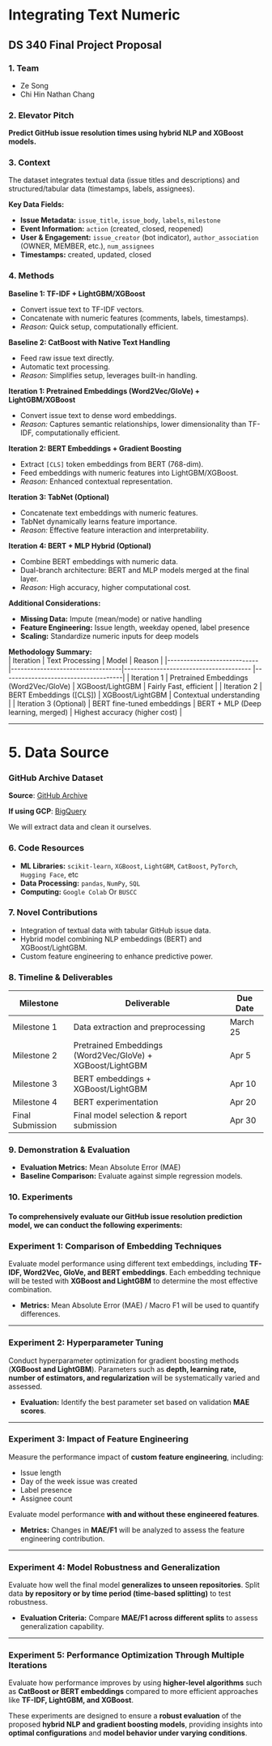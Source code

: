 # Integrating Text Numeric  
## DS 340 Final Project Proposal  

### 1. Team  
- Ze Song  
- Chi Hin Nathan Chang  

### 2. Elevator Pitch  
**Predict GitHub issue resolution times using hybrid NLP and XGBoost models.**

### 3. Context  
The dataset integrates textual data (issue titles and descriptions) and structured/tabular data (timestamps, labels, assignees).

**Key Data Fields:**  
- **Issue Metadata:** `issue_title`, `issue_body`, `labels`, `milestone`  
- **Event Information:** `action` (created, closed, reopened)  
- **User & Engagement:** `issue_creator` (bot indicator), `author_association` (OWNER, MEMBER, etc.), `num_assignees`  
- **Timestamps:** created, updated, closed  

### 4. Methods  

**Baseline 1: TF-IDF + LightGBM/XGBoost**  
- Convert issue text to TF-IDF vectors.  
- Concatenate with numeric features (comments, labels, timestamps).  
- *Reason:* Quick setup, computationally efficient.  

**Baseline 2: CatBoost with Native Text Handling**  
- Feed raw issue text directly.  
- Automatic text processing.  
- *Reason:* Simplifies setup, leverages built-in handling.  

**Iteration 1: Pretrained Embeddings (Word2Vec/GloVe) + LightGBM/XGBoost**  
- Convert issue text to dense word embeddings.
- *Reason:* Captures semantic relationships, lower dimensionality than TF-IDF, computationally efficient. 

**Iteration 2: BERT Embeddings + Gradient Boosting**  
- Extract `[CLS]` token embeddings from BERT (768-dim).  
- Feed embeddings with numeric features into LightGBM/XGBoost.  
- *Reason:* Enhanced contextual representation.  

**Iteration 3: TabNet (Optional)**  
- Concatenate text embeddings with numeric features.  
- TabNet dynamically learns feature importance.  
- *Reason:* Effective feature interaction and interpretability.  

**Iteration 4: BERT + MLP Hybrid (Optional)**  
- Combine BERT embeddings with numeric data.  
- Dual-branch architecture: BERT and MLP models merged at the final layer.  
- *Reason:* High accuracy, higher computational cost.  

**Additional Considerations:**  
- **Missing Data:** Impute (mean/mode) or native handling  
- **Feature Engineering:** Issue length, weekday opened, label presence  
- **Scaling:** Standardize numeric inputs for deep models  

**Methodology Summary:**  
| Iteration                  | Text Processing                  | Model                                 | Reason                                     |
|----------------------------|----------------------------------|--------------------------------------- |-------------------------------------|
| Iteration 1                | Pretrained Embeddings (Word2Vec/GloVe)                           | XGBoost/LightGBM                      | Fairly Fast, efficient                     |
| Iteration 2                | BERT Embeddings ([CLS])          | XGBoost/LightGBM                      | Contextual understanding            |
| Iteration 3 (Optional)     | BERT fine-tuned embeddings       | BERT + MLP (Deep learning, merged)    | Highest accuracy (higher cost)      |

---

# 5. Data Source

### **GitHub Archive Dataset**  
**Source**: [GitHub Archive](https://www.gharchive.org/)

**If using GCP**: [BigQuery](https://console.cloud.google.com/bigquery?project=githubarchive&page=project/)

We will extract data and clean it ourselves.

### 6. Code Resources  
- **ML Libraries:** `scikit-learn`, `XGBoost`, `LightGBM`, `CatBoost`, `PyTorch`, `Hugging Face`, etc 
- **Data Processing:** `pandas`, `NumPy`, `SQL`  
- **Computing:** `Google Colab` Or `BUSCC`

### 7. Novel Contributions  
- Integration of textual data with tabular GitHub issue data.  
- Hybrid model combining NLP embeddings (BERT) and XGBoost/LightGBM.  
- Custom feature engineering to enhance predictive power.   

### 8. Timeline & Deliverables  
| Milestone         | Deliverable                                            | Due Date        |
|-------------------|--------------------------------------------------------|------------------|
| Milestone 1       | Data extraction and preprocessing                      | March 25           |
| Milestone 2       | Pretrained Embeddings (Word2Vec/GloVe) + XGBoost/LightGBM                               | Apr 5                               |
| Milestone 3       | BERT embeddings + XGBoost/LightGBM                      | Apr 10                               |
| Milestone 4       | BERT experimentation                                  | Apr 20                               |
| Final Submission  | Final model selection & report submission               | Apr 30                               |

### 9. Demonstration & Evaluation  
- **Evaluation Metrics:** Mean Absolute Error (MAE)  
- **Baseline Comparison:** Evaluate against simple regression models. 

### 10. Experiments
#### To comprehensively evaluate our GitHub issue resolution prediction model, we can conduct the following experiments:

### Experiment 1: Comparison of Embedding Techniques

Evaluate model performance using different text embeddings, including **TF-IDF, Word2Vec, GloVe, and BERT embeddings**. Each embedding technique will be tested with **XGBoost and LightGBM** to determine the most effective combination.

- **Metrics:** Mean Absolute Error (MAE) / Macro F1 will be used to quantify differences.

---

### Experiment 2: Hyperparameter Tuning

Conduct hyperparameter optimization for gradient boosting methods (**XGBoost and LightGBM**). Parameters such as **depth, learning rate, number of estimators, and regularization** will be systematically varied and assessed.

- **Evaluation:** Identify the best parameter set based on validation **MAE scores**.

---

### Experiment 3: Impact of Feature Engineering

Measure the performance impact of **custom feature engineering**, including:

- Issue length  
- Day of the week issue was created  
- Label presence  
- Assignee count  

Evaluate model performance **with and without these engineered features**.

- **Metrics:** Changes in **MAE/F1** will be analyzed to assess the feature engineering contribution.

---

### Experiment 4: Model Robustness and Generalization

Evaluate how well the final model **generalizes to unseen repositories**. Split data **by repository or by time period (time-based splitting)** to test robustness.

- **Evaluation Criteria:** Compare **MAE/F1 across different splits** to assess generalization capability.

---

### Experiment 5: Performance Optimization Through Multiple Iterations

Evaluate how performance improves by using **higher-level algorithms** such as **CatBoost or BERT embeddings** compared to more efficient approaches like **TF-IDF, LightGBM, and XGBoost**.

These experiments are designed to ensure a **robust evaluation** of the proposed **hybrid NLP and gradient boosting models**, providing insights into **optimal configurations** and **model behavior under varying conditions**.
